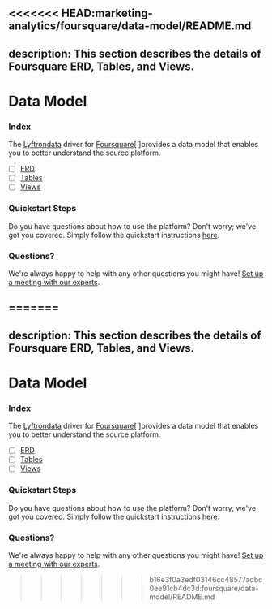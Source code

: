 <<<<<<< HEAD:marketing-analytics/foursquare/data-model/README.md
---
description: This section describes the details of Foursquare ERD, Tables, and Views.
---

# Data Model

### Index

The  [Lyftrondata](https://www.lyftrondata.com/) driver for [Foursquare](https://www.lyftrondata.com/integration/marketing-analytics/foursquare/)[ ]provides a data model that enables you to better understand the source platform.

* [ ] [ERD](../../../marketing-analytics/foursquare/data-model/erd.md)
* [ ] [Tables](../../../marketing-analytics/foursquare/data-model/tables.md)
* [ ] [Views](../../../marketing-analytics/foursquare/data-model/views.md)

### Quickstart Steps

Do you have questions about how to use the platform? Don't worry; we've got you covered. Simply follow the quickstart instructions [here](../../../marketing-analytics/foursquare/quickstart-steps.md).

### Questions? <a href="#questions" id="questions"></a>

We're always happy to help with any other questions you might have! [Set up a meeting with our experts](https://www.lyftrondata.com/book-a-meeting/).

=======
---
description: This section describes the details of Foursquare ERD, Tables, and Views.
---

# Data Model

### Index

The  [Lyftrondata](https://www.lyftrondata.com/) driver for [Foursquare](https://www.lyftrondata.com/integration/marketing-analytics/foursquare/)[ ]provides a data model that enables you to better understand the source platform.

* [ ] [ERD](../../../marketing-analytics/foursquare/data-model/erd.md)
* [ ] [Tables](../../../marketing-analytics/foursquare/data-model/tables.md)
* [ ] [Views](../../../marketing-analytics/foursquare/data-model/views.md)

### Quickstart Steps

Do you have questions about how to use the platform? Don't worry; we've got you covered. Simply follow the quickstart instructions [here](../../../marketing-analytics/foursquare/quickstart-steps.md).

### Questions? <a href="#questions" id="questions"></a>

We're always happy to help with any other questions you might have! [Set up a meeting with our experts](https://www.lyftrondata.com/book-a-meeting/).

>>>>>>> b16e3f0a3edf03146cc48577adbc0ee91cb4dc3d:foursquare/data-model/README.md
